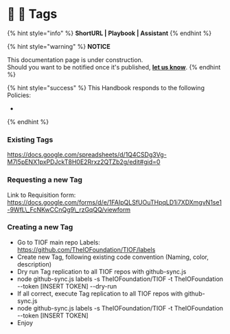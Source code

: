 # 📓 🚧 Tags

{% hint style="info" %}
**ShortURL | Playbook | Assistant**
{% endhint %}



{% hint style="warning" %}
**NOTICE**

This documentation page is under construction.\
Should you want to be notified once it's published, [**let us know**](https://tiof.click/TIOFTarianUpdatesService).
{% endhint %}



{% hint style="success" %}
This Handbook responds to the following Policies:

*
{% endhint %}





### Existing Tags

https://docs.google.com/spreadsheets/d/1Q4CSDg3Vg-M7I5pENX1pxPDJckT8H0E2Rrxz2QTZb2g/edit#gid=0

### Requesting a new Tag

Link to Requisition form: https://docs.google.com/forms/d/e/1FAIpQLSfUOuTHpqLD1i7XDXmgvN1se1-9WfL\_FcNKwCCnQg9\_rzGqQQ/viewform

### Creating a new Tag

* Go to TIOF main repo Labels: https://github.com/TheIOFoundation/TIOF/labels
* Create new Tag, following existing code convention (Naming, color, description)
* Dry run Tag replication to all TIOF repos with github-sync.js
* node github-sync.js labels -s TheIOFoundation/TIOF -t TheIOFoundation --token \[INSERT TOKEN] --dry-run
* If all correct, execute Tag replication to all TIOF repos with github-sync.js
* node github-sync.js labels -s TheIOFoundation/TIOF -t TheIOFoundation --token \[INSERT TOKEN]
* Enjoy
